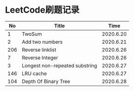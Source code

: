

# LeetCode刷题记录

No | Title | Time
------|---|----
|1 |TwoSum | 2020.6.20|
|2 | Add two numbers | 2020.6.21|
|206 | Reverse linklist | 2020.6.26|
|7 | Reverse Integer | 2020.6.26|
|3 | Longest non-repeated substring | 2020.6.27|
|146 | LRU cache | 2020.6.27|
|104 | Depth Of Binary Tree | 2020.6.28|
